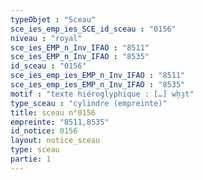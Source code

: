 ```yaml
---
typeObjet : "Sceau"
sce_ies_emp_ies_SCE_id_sceau : "0156"
niveau : "royal"
sce_ies_EMP_n_Inv_IFAO : "8511"
sce_ies_EMP_n_Inv_IFAO : "8535"
id_sceau : "0156"
sce_ies_emp_ies_EMP_n_Inv_IFAO : "8511"
sce_ies_emp_ies_EMP_n_Inv_IFAO : "8535"
motif : "texte hiéroglyphique : […] wḥȝt"
type_sceau : "cylindre (empreinte)"
title: sceau n°0156
empreinte: "8511,8535"
id_notice: 0156
layout: notice_sceau
type: sceau
partie: 1
---
```

